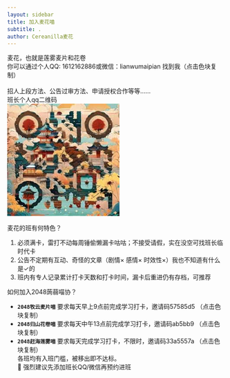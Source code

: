 ```yaml
---
layout: sidebar
title: 加入麦花喵
subtitle: .
author: Cereanilla麦花
---
```


<div>麦花，也就是莲雾麦片和花卷<br>你可以通过个人QQ: <span class="copy-btn aquamarine">1612162886</span>或微信：<span class="copy-btn aquamarine">lianwumaipian</span> 找到我（点击色块复制）</div>
<br>招人上段方法、公告过审方法、申请授权合作等等……
<br>班长个人qq二维码<br><img src="/assets/img/00189-712330916.jpg" style="width: 260px;height: 260px;">

麦花的班有何特色？<br>
1. 必须满卡，雷打不动每周锤偷懒漏卡咕咕；不接受请假，实在没空可找班长临时代卡
2. 公告不定期有互动、奇怪的文章（剧情× 感情× 时效性×）我也不知道有什么是✓的
3. 班内有专人记录累计打卡天数和打卡时间，漏卡后重进仍有存档，可推荐

如何加入2048蒟蒻喵协？<br>
- **`2048牧云麦片喵`**  要求每天早上9点前完成学习打卡，邀请码<span class="copy-btn skyblue">57585d5</span> （点击色块复制）
- **`2048归山花卷喵`** 要求每天中午13点前完成学习打卡，邀请码<span class="copy-btn skyblue">ab5bb9</span> （点击色块复制）
- **`2048赶海莲雾喵`** 要求每天完成学习打卡，不限时，邀请码<span class="copy-btn skyblue">33a5557a</span> （点击色块复制）
<br>各班均有入班门槛，被移出即不达标。
<br>🌟 强烈建议先添加班长QQ/微信再预约进班



